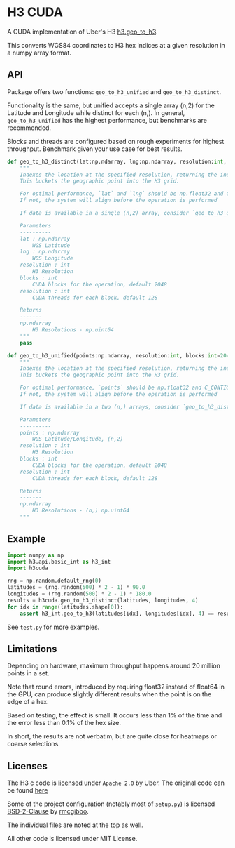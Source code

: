 # H3 CUDA

A CUDA implementation of Uber's H3 [h3.geo_to_h3](https://uber.github.io/h3-py/api_reference#h3.geo_to_h3).

This converts WGS84 coordinates to H3 hex indices at a given resolution in a numpy array format.

## API

Package offers two functions: `geo_to_h3_unified` and `geo_to_h3_distinct`.

Functionality is the same, but unified accepts a single array (n,2) for the Latitude and Longitude while distinct for each (n,).
In general, `geo_to_h3_unified` has the highest performance, but benchmarks are recommended.

Blocks and threads are configured based on rough experiments for highest throughput. Benchmark given your use case for best results.

```python
def geo_to_h3_distinct(lat:np.ndarray, lng:np.ndarray, resolution:int, blocks:int=2048, threads:int=128) -> np.ndarray:
    """
    Indexes the location at the specified resolution, returning the index of the cell containing the location.
    This buckets the geographic point into the H3 grid.

    For optimal performance, `lat` and `lng` should be np.float32 and C_CONTIGUOUS
    If not, the system will align before the operation is performed

    If data is available in a single (n,2) array, consider `geo_to_h3_unified` as an alternative

    Parameters
    ----------
    lat : np.ndarray
        WGS Latitude
    lng : np.ndarray
        WGS Longitude
    resolution : int
        H3 Resolution
    blocks : int
        CUDA blocks for the operation, default 2048
    resolution : int
        CUDA threads for each block, default 128

    Returns
    -------
    np.ndarray
        H3 Resolutions - np.uint64
    """
    pass
```

```python
def geo_to_h3_unified(points:np.ndarray, resolution:int, blocks:int=2048, threads:int=128) -> np.ndarray:
    """
    Indexes the location at the specified resolution, returning the index of the cell containing the location.
    This buckets the geographic point into the H3 grid.

    For optimal performance, `points` should be np.float32 and C_CONTIGUOUS
    If not, the system will align before the operation is performed

    If data is available in a two (n,) arrays, consider `geo_to_h3_distinct` as an alternative

    Parameters
    ----------
    points : np.ndarray
        WGS Latitude/Longitude, (n,2)
    resolution : int
        H3 Resolution
    blocks : int
        CUDA blocks for the operation, default 2048
    resolution : int
        CUDA threads for each block, default 128

    Returns
    -------
    np.ndarray
        H3 Resolutions - (n,) np.uint64
    """
```

## Example

```python
import numpy as np
import h3.api.basic_int as h3_int
import h3cuda

rng = np.random.default_rng(0)
latitudes = (rng.random(500) * 2 - 1) * 90.0
longitudes = (rng.random(500) * 2 - 1) * 180.0
results = h3cuda.geo_to_h3_distinct(latitudes, longitudes, 4)
for idx in range(latitudes.shape[0]):
    assert h3_int.geo_to_h3(latitudes[idx], longitudes[idx], 4) == results[idx]
```

See `test.py` for more examples.

## Limitations

Depending on hardware, maximum throughput happens around 20 million points in a set.

Note that round errors, introduced by requiring float32 instead of float64 in the GPU, can produce slightly different results when the point is on the edge of a hex.

Based on testing, the effect is small. It occurs less than 1% of the time and the error less than 0.1% of the hex size.

In short, the results are not verbatim, but are quite close for heatmaps or coarse selections.

## Licenses

The H3 c code is [licensed](https://github.com/uber/h3/blob/master/LICENSE) under `Apache 2.0` by Uber. The original code can be found [here](https://github.com/uber/h3/tree/e0aae450ffa7a63a3b7982573c88325b42231332)

Some of the project configuration (notably most of `setup.py`) is licensed [BSD-2-Clause](https://github.com/rmcgibbo/npcuda-example/blob/master/LICENSE) by [rmcgibbo](https://github.com/rmcgibbo/npcuda-example).

The individual files are noted at the top as well.

All other code is licensed under MIT License.
